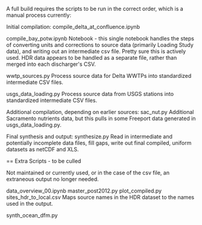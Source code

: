 A full build requires the scripts to be run in the correct order, which is
a manual process currently:


Initial compilation:
   compile_delta_at_confluence.ipynb
   
   compile_bay_potw.ipynb
     Notebook - this single notebook handles the steps of converting units and corrections
     to source data (primarily Loading Study data), and writing out an intermediate csv file.
     Pretty sure this is actively used.  HDR data appears to be handled as a separate file, 
     rather than merged into each discharger's CSV.
   
   wwtp_sources.py
     Process source data for Delta WWTPs into standardized intermediate CSV files.
     
   usgs_data_loading.py
     Process source data from USGS stations into standardized intermediate CSV files.

Additional compilation, depending on earlier sources:
   sac_nut.py
     Additional Sacramento nutrients data, but this pulls in some Freeport data generated
     in usgs_data_loading.py.

Final synthesis and output:
   synthesize.py
     Read in intermediate and potentially incomplete data files, fill gaps, write out final
     compiled, uniform datasets as netCDF and XLS.
  

== Extra Scripts - to be culled

Not maintained or currently used, or in the case of the csv file, an extraneous output
no longer needed.

data_overview_00.ipynb
master_post2012.py
plot_compiled.py
sites_hdr_to_local.csv
  Maps source names in the HDR dataset to the names used in the output.
  
synth_ocean_dfm.py





